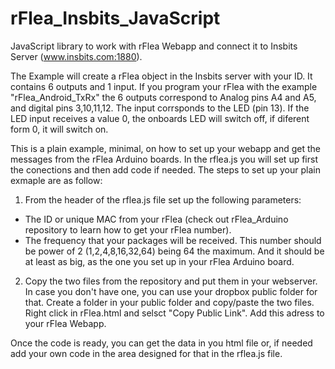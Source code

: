 rFlea_Insbits_JavaScript
========================
JavaScript library to work with rFlea Webapp and connect it to Insbits Server (www.insbits.com:1880).

The Example will create a rFlea object in the Insbits server with your ID. It contains 6 outputs and 1 input. If you program your rFlea with the example "rFlea_Android_TxRx" the 6 outputs correspond to Analog pins A4 and A5, and digital pins 3,10,11,12. The input corrsponds to the LED (pin 13). If the LED input receives a value 0, the onboards LED will switch off, if diferent form 0, it will switch on.

This is a plain example, minimal, on how to set up your webapp and get the messages from the rFlea Arduino boards. In the rflea.js you will set up first the conections and then add code if needed. The steps to set up your plain exmaple are as follow:

1. From the header of the rflea.js file set up the following parameters:

- The ID or unique MAC from your rFlea (check out rFlea_Arduino repository to learn how to get your rFlea number).
- The frequency that your packages will be received. This number should be power of 2 (1,2,4,8,16,32,64) being 64 the maximum. And it should be at least as big, as the one you set up in your rFlea Arduino board.

2. Copy the two files from the repository and put them in your webserver. In case you don't have one, you can use your dropbox public folder for that. Create a folder in your public folder and copy/paste the two files. Right click in rFlea.html and selsct "Copy Public Link". Add this adress to your rFlea Webapp.

Once the code is ready, you can get the data in you html file or, if needed add your own code in the area designed for that in the rflea.js file.
